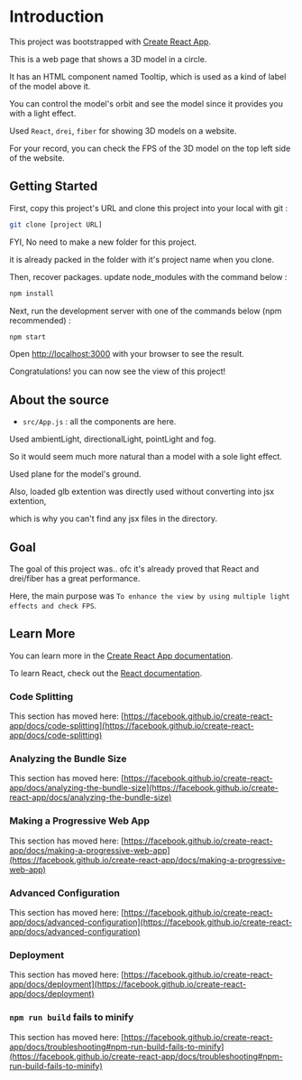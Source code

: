 # Introduction

This project was bootstrapped with [Create React App](https://github.com/facebook/create-react-app).

This is a web page that shows a 3D model in a circle.

It has an HTML component named Tooltip, which is used as a kind of label of the model above it.

You can control the model's orbit and see the model since it provides you with a light effect.

Used `React`, `drei`, `fiber` for showing 3D models on a website.

For your record, you can check the FPS of the 3D model on the top left side of the website.

## Getting Started

First, copy this project's URL and clone this project into your local with git :

```bash
git clone [project URL]
```

FYI, No need to make a new folder for this project. 

it is already packed in the folder with it's project name when you clone.

Then, recover packages. update node_modules with the command below :

```bash
npm install
```

Next, run the development server with one of the commands below (npm recommended) :

```bash
npm start
```

Open [http://localhost:3000](http://localhost:3000) with your browser to see the result.

Congratulations! you can now see the view of this project! 

## About the source

- `src/App.js` : all the components are here.

Used ambientLight, directionalLight, pointLight and fog.

So it would seem much more natural than a model with a sole light effect. 

Used plane for the model's ground.

Also, loaded glb extention was directly used without converting into jsx extention,

which is why you can't find any jsx files in the directory.

## Goal

The goal of this project was.. ofc it's already proved that React and drei/fiber has a great performance.

Here, the main purpose was `To enhance the view by using multiple light effects and check FPS`.

## Learn More

You can learn more in the [Create React App documentation](https://facebook.github.io/create-react-app/docs/getting-started).

To learn React, check out the [React documentation](https://reactjs.org/).

### Code Splitting

This section has moved here: [https://facebook.github.io/create-react-app/docs/code-splitting](https://facebook.github.io/create-react-app/docs/code-splitting)

### Analyzing the Bundle Size

This section has moved here: [https://facebook.github.io/create-react-app/docs/analyzing-the-bundle-size](https://facebook.github.io/create-react-app/docs/analyzing-the-bundle-size)

### Making a Progressive Web App

This section has moved here: [https://facebook.github.io/create-react-app/docs/making-a-progressive-web-app](https://facebook.github.io/create-react-app/docs/making-a-progressive-web-app)

### Advanced Configuration

This section has moved here: [https://facebook.github.io/create-react-app/docs/advanced-configuration](https://facebook.github.io/create-react-app/docs/advanced-configuration)

### Deployment

This section has moved here: [https://facebook.github.io/create-react-app/docs/deployment](https://facebook.github.io/create-react-app/docs/deployment)

### `npm run build` fails to minify

This section has moved here: [https://facebook.github.io/create-react-app/docs/troubleshooting#npm-run-build-fails-to-minify](https://facebook.github.io/create-react-app/docs/troubleshooting#npm-run-build-fails-to-minify)


